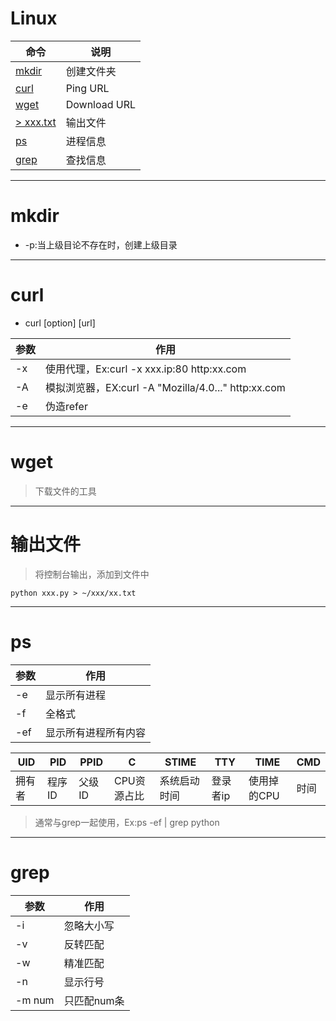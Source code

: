 # Linux

命令|说明
---|---
[mkdir](#mkdir)|创建文件夹
[curl](#curl)|Ping URL
[wget](#wget)|Download URL
[> xxx.txt](#输出文件)|输出文件
[ps](#ps)|进程信息
[grep](#grep)|查找信息

---
# mkdir
* -p:当上级目论不存在时，创建上级目录
---
# curl
* curl [option] [url]

参数|作用
---|---
-x|使用代理，Ex:curl -x xxx.ip:80 http:xx.com
-A|模拟浏览器，EX:curl -A "Mozilla/4.0..." http:xx.com
-e|伪造refer

---
# wget
> 下载文件的工具

---
# 输出文件
> 将控制台输出，添加到文件中
```
python xxx.py > ~/xxx/xx.txt
```
---
# ps
参数|作用
---|---
-e|显示所有进程
-f|全格式
-ef|显示所有进程所有内容

UID|PID|PPID|C|STIME|TTY|TIME|CMD
---|---|---|---|---|---|---|---
拥有者|程序ID|父级ID|CPU资源占比|系统启动时间|登录者ip|使用掉的CPU|时间|下达的指令

> 通常与grep一起使用，Ex:ps -ef | grep python

---
# grep
参数|作用
---|---
-i|忽略大小写
-v|反转匹配
-w|精准匹配
-n|显示行号
-m num|只匹配num条
